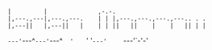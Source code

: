                                                            
    |         |              ,-.-.                         
    |,---.,---|,---.,---.    | | |,---.,---.,---.,---.. . .
    |,---||   |,---||   |    | | ||   ||    |    |   || | |
`---'`---^`---'`---^`   '    ` ' '`---'`    `    `---'`-'-'
